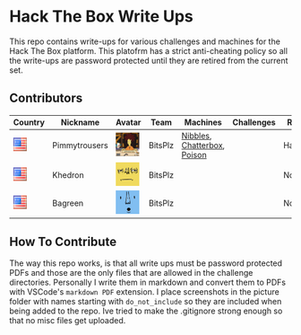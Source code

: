# Hack The Box Write Ups
This repo contains write-ups for various challenges and machines for the Hack The Box platform. This platofrm has a strict anti-cheating policy so all the write-ups are password protected until they are retired from the current set. 

## Contributors

   | Country | Nickname | Avatar | Team | Machines | Challenges | Rank |
|---------|----------|--------|------|----------|------------|------------|
|<img src="./pictures/america.png" height="24" width="24">|Pimmytrousers|<img src="./pictures/Slideshow_avatar.jpg" height="42" width="42">|BitsPlz|[Nibbles](./machines/Chatterbox/chatterbox.pdf), [Chatterbox](./machines/Nibbles/nibbles.pdf), [Poison](/machines/Poison/poison.pdf) |            |Hacker|
|<img src="./pictures/america.png" height="24" width="24">|Khedron|<img src="./pictures/avatar.png" height="42" width="42">|BitsPlz|         |         |Noob|
|<img src="./pictures/america.png" height="24" width="24">|Bagreen|<img src="./pictures/avatar_2.png" height="42" width="42">|BitsPlz|         |         |Noob|


## How To Contribute 
The way this repo works, is that all write ups must be password protected PDFs and those are the only files that are allowed in the challenge directories. Personally I write them in markdown and convert them to PDFs with VSCode's `markdown PDF` extension. I place screenshots in the picture folder with names starting with `do_not_include` so they are included when being added to the repo. Ive tried to make the .gitignore strong enough so that no misc files get uploaded. 